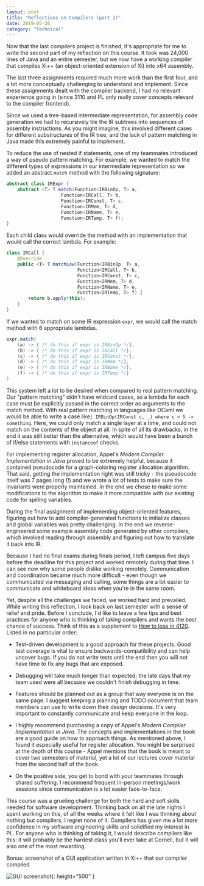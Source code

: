 ```yaml
---
layout: post
title: "Reflections on Compilers (part 2)"
date: 2019-05-26
category: "Technical"
---
```


Now that the last compilers project is finished, it's appropriate for me to write the second part of my reflection on this course. It took was 24,000 lines of Java and an entire semester, but we now have a working compiler that compiles Xi++ (an object-oriented extension of Xi) into x64 assembly. 

The last three assignments required much more work than the first four, and a lot more conceptually challenging to understand and implement. Since these assignments dealt with the compiler backend, I had no relevant experience going in (since 3110 and PL only really cover concepts relevant to the compiler frontend). 

Since we used a tree-based intermediate representation, for assembly code generation we had to recursively tile the IR subtrees into sequences of assembly instructions. As you might imagine, this involved different cases for different substructures of the IR tree, and the lack of pattern matching in Java made this extremely painful to implement. 

To reduce the use of nested if statements, one of my teammates introduced a way of pseudo pattern matching.
For example, we wanted to match the different types of expressions in our intermediate representation so we added an abstract `match` method with the following signature:

``` java
abstract class IRExpr {
    abstract <T> T match(Function<IRBinOp, T> a,
                    Function<IRCall, T> b,
                    Function<IRConst, T> c,
                    Function<IRMem, T> d,
                    Function<IRName, T> e,
                    Function<IRTemp, T> f);
}
```

Each child class would override the method with an implementation that would call the correct lambda. For example:

``` java
class IRCall {
    @Override
    public <T> T matchLow(Function<IRBinOp, T> a,
                          Function<IRCall, T> b,
                          Function<IRConst, T> c,
                          Function<IRMem, T> d,
                          Function<IRName, T> e,
                          Function<IRTemp, T> f) {
        return b.apply(this);
    }
}
```

If we wanted to match on some IR expression `expr`, we would call the match method with 6 appropriate lambdas.

``` java
expr.match(
    (a) -> { /* do this if expr is IRBinOp */},
    (b) -> { /* do this if expr is IRCall */},
    (c) -> { /* do this if expr is IRConst */},
    (d) -> { /* do this if expr is IRMem */},
    (e) -> { /* do this if expr is IRName */},
    (f) -> { /* do this if expr is IRTemp */}
)
```

This system left a lot to be desired when compared to real pattern matching. Our "pattern matching" didn't have wildcard cases, so a lambda for each case must be explicitly passed in the correct order as arguments to the match method. With real pattern matching in languages like OCaml we would be able to write a case like`| IRBinOp(IRConst c, _) where c > 5 -> something`. Here, we could only match a single layer at a time, and could not match on the contents of the object at all. In spite of all its drawbacks, in the end it was still better than the alternative, which would have been a bunch of if/else statements with `instanceof` checks.

For implementing register allocation, Appel's _Modern Compiler Implementation in Java_ proved to be extremely helpful, because it contained pseudocode for a graph-coloring register allocation algorithm. That said, getting the implementation right was still tricky - the pseudocode itself was 7 pages long (!) and we wrote a lot of tests to make sure the invariants were properly maintained. In the end we chose to make some modifications to the algorithm to make it more compatible with our existing code for spilling variables.

During the final assignment of implementing object-oriented features, figuring out how to add compiler-generated functions to initialize classes and global variables was pretty challenging. In the end we reverse-engineered some example assembly code generated by other compilers, which involved reading through assembly and figuring out how to translate it back into IR. 

Because I had no final exams during finals period, I left campus five days before the deadline for this project and worked remotely during that time. I can see now why some people dislike working remotely. Communication and coordination became much more difficult - even though we communicated via messaging and calling, some things are a lot easier to communicate and whiteboard ideas when you're in the same room.

Yet, despite all the challenges we faced, we worked hard and prevailed. While writing this reflection, I look back on last semester with a sense of relief and pride. Before I conclude, I'd like to leave a few tips and best practices for anyone who is thinking of taking compilers and wants the best chance of success. Think of this as a supplement to [How to lose in 4120](http://www.cs.cornell.edu/courses/cs4120/2019sp/project/how-to-lose.html). Listed in no particular order:

- Test-driven development is a good approach for these projects. Good test coverage is vital to ensure backwards-compatibility and can help uncover bugs. If you do not write tests until the end then you will not have time to fix any bugs that are exposed. 

- Debugging will take much longer than expected; the late days that my team used were all because we couldn't finish debugging in time.

- Features should be planned out as a group that way everyone is on the same page. I suggest keeping a planning and TODO document that team members can use to write down their design decisions. It's very important to constantly communicate and keep everyone in the loop.

- I highly recommend purchasing a copy of Appel's _Modern Compiler Implementation in Java_. The concepts and implementations in the book are a good guide on how to approach things. As mentioned above, I found it especially useful for register allocation. You might be surprised at the depth of this course - Appel mentions that the book is meant to cover two semesters of material, yet a lot of our lectures cover material from the second half of the book.

- On the positive side, you get to bond with your teammates through shared suffering. I recommend frequent in-person meetings/work sessions since communication is a lot easier face-to-face.

This course was a grueling challenge for both the hard and soft skills needed for software development. Thinking back on all the late nights I spent working on this, of all the weeks where it felt like I was thinking about nothing but compilers, I regret none of it. Compilers has given me a lot more confidence in my software engineering skills and solidified my interest in PL. For anyone who is thinking of taking it, I would describe compilers like this: it will probably be the hardest class you'll ever take at Cornell, but it will also one of the most rewarding.

Bonus: screenshot of a GUI application written in Xi++ that our compiler compiled

![GUI screenshot](https://yangdanny97.github.io/images/gui.png){: height="500" }